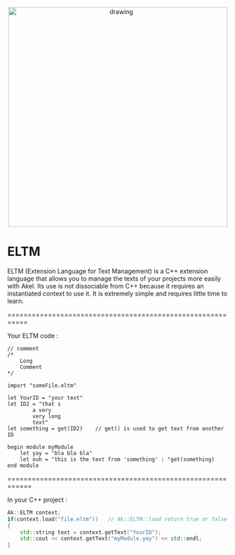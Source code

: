 <p align="center">
    <img src="https://github.com/SpinWaves/Akel/blob/main/Resources/assets/eltm_logo.png" alt="drawing" width="500"/>
</p>

# ELTM
ELTM (Extension Language for Text Management) is a C++ extension language that allows you to manage the texts of your projects more easily with Akel.
Its use is not dissociable from C++ because it requires an instantiated context to use it. It is extremely simple and requires little time to learn.

===========================================================

Your ELTM code :

```
// comment
/*
	Long
	Comment
*/

import "someFile.eltm"

let YourID = "your text"
let ID2 = "that s
		a very
		very long
		text"
let something = get(ID2)	// get() is used to get text from another ID

begin module myModule
	let yay = "bla bla bla"
	let ouh = "this is the text from 'something' : "get(something)
end module
```

============================================================

In your C++ project :
```cpp
Ak::ELTM context;
if(context.load("file.eltm"))	// Ak::ELTM::load return true or false in case of good execution or error in your ELTM file
{
	std::string text = context.getText("YourID");
	std::cout << context.getText("myModule.yay") << std::endl;
}
```
